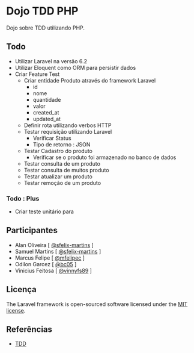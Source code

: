 # Dojo TDD PHP

Dojo sobre TDD utilizando PHP.

## Todo

- Utilizar Laravel na versão 6.2
- Utilizar Eloquent como ORM para persistir dados
- Criar Feature Test
  - Criar entidade Produto através do framework Laravel
    - id
    - nome
    - quantidade
    - valor
    - created_at
    - updated_at
  - Definir rota utilizando verbos HTTP
  - Testar requisição utilizando Laravel
    - Verificar Status
    - Tipo de retorno : JSON
  - Testar Cadastro do produto
    - Verificar se o produto foi armazenado no banco de dados
  - Testar consulta de um produto
  - Testar consulta de muitos produto
  - Testar atualizar um produto
  - Testar remoção de um produto

### Todo : Plus

- Criar teste unitário para

## Participantes

- Alan Oliveira [ [@sfelix-martins](https://github.com/sfelix-martins) ]
- Samuel Martins [ [@sfelix-martins](https://github.com/sfelix-martins) ]
- Marcus Felipe [ [@mfelipec](https://github.com/mfelipec) ]
- Odilon Garcez [ [@bc05](https://github.com/bc05) ]
- Vinicius Feitosa [ [@vinnyfs89](https://github.com/vinnyfs89) ]

## Licença

The Laravel framework is open-sourced software licensed under the [MIT license](https://opensource.org/licenses/MIT).

## Referências

- [TDD](https://www.devmedia.com.br/test-driven-development-tdd-simples-e-pratico/18533)
